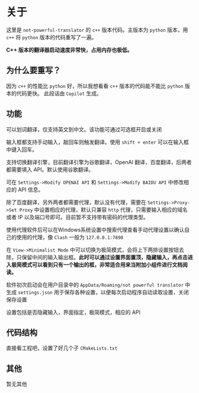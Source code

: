 # 关于

这里是 `not-powerful-translator` 的 `c++` 版本代码。主版本为 `python` 版本，用 `c++` 将 `python` 版本的代码重写了一遍。

**C++ 版本的翻译器启动速度非常快，占用内存也极低。**

## 为什么要重写？

因为 `c++` 的性能比 `python` 好，所以我想看看 `c++` 版本的代码能不能比 `python` 版本的代码更快。
此段话由 `Copilot` 生成。

## 功能

可以划词翻译，仅支持英文到中文。该功能可通过可选框开启或关闭

输入框都支持手动输入，敲回车则触发翻译。使用 `shift + enter` 可以在输入框中键入回车。

支持切换翻译引擎，目前翻译引擎为谷歌翻译，OpenAI 翻译，百度翻译，后两者都需要填入 API。默认使用谷歌翻译。

可在 `Settings->Modify OPENAI API` 和 `Settings->Modify BAIDU API` 中修改相应的 API 信息。

除了百度翻译，另外两者都需要代理，默认没有代理，需要在 `Settings->Proxy->Set Proxy` 中设置相应的代理，默认只兼容 `http` 代理，只需要输入相应的域名或者 IP 以及端口号即可。目前暂不支持带有密码的代理类型。

使用代理软件后可以在Windows系统设置中搜索代理查看手动代理设置以确认自己的使用的代理，像 `Clash` 一般为 `127.0.0.1:7890`

在 `View->Minimalist Mode` 中可以切换为极简模式，会将上下两排设置按钮去除，只保留中间的输入输出框。**此时可以通过设置界面置顶，隐藏输入，再点击进入极简模式可以看到只有一个输出的框，非常适合用来当附加小组件进行文档阅读。**

软件初次启动会在用户目录中的 `AppData/Roaming/not powerful translator` 中生成 `settings.json` 用于保存各种设置，以便每次启动程序自动读取设置，关闭保存设置

设置包括是否隐藏输入，界面指定，极简模式，相应的 API

## 代码结构

直接看工程吧，设置了好几个子 `CMakeLists.txt`

## 其他

暂无其他